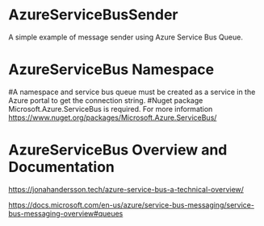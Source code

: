 # AzureServiceBusSender
A simple example of message sender using Azure Service Bus Queue. 

# AzureServiceBus Namespace 
#A namespace and service bus queue must be created as a service in the Azure portal to get the connection string.
#Nuget package Microsoft.Azure.ServiceBus is required. For more information https://www.nuget.org/packages/Microsoft.Azure.ServiceBus/

# AzureServiceBus Overview and Documentation 
https://jonahandersson.tech/azure-service-bus-a-technical-overview/

https://docs.microsoft.com/en-us/azure/service-bus-messaging/service-bus-messaging-overview#queues
